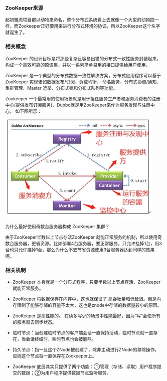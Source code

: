 ### ZooKeeper来源
起初雅虎项目都以动物来命名，整个分布式系统看上去就像一个大型的动物园一样，而Zookeeper正好要用来进行分布式环境的协调，所以ZooKeeper这个名字就诞生了。

### 相关概念
ZooKeeper 的设计目标是将那些复杂且容易出错的分布式一致性服务封装起来，构成一个高效可靠的原语集，并以一系列简单易用的接口提供给用户使用。  

ZooKeeper 是一个典型的分布式数据一致性解决方案，分布式应用程序可以基于 ZooKeeper 实现诸如数据发布/订阅、负载均衡、
命名服务、分布式协调/通知、集群管理、Master 选举、分布式锁和分布式队列等功能。  

Zookeeper 一个最常用的使用场景就是用于担任服务生产者和服务消费者的注册中心(提供发布订阅服务)，Dubbo就是用ZooKeeper来作为服务发现与注册中心，
如下图所示：  

![image](https://github.com/islongfei/Blog/blob/master/images/ZooKeeper%E5%8E%9F%E7%90%86.jpg)

为什么最好使用奇数台服务器构成 ZooKeeper 集群？  

由于ZooKeeper半数以上节点存活ZooKeeper 就能正常服务的机制，所以使用奇数台服务器，更省资源。比如部署4台服务器，要正常服务，只允许挂掉1台，用3台也只允许挂掉1台，那么为什么不去节省资源使用3台服务器达到同样的效果呢。  


### 相关机制
* ZooKeeper 本身就是一个分布式程序，只要半数以上节点存活，ZooKeeper 就能正常服务。  

* ZooKeeper 将数据保存在内存中，这也就保证了 高吞吐量和低延迟。但是内存限制了能够存储的容量不太大，这也是znode中存储的数据量较小的原因。  

* ZooKeeper 是高性能的。 在读多写少的场景中性能最好，因为“写”会使所有的服务器去同步状态。  

* 临时节点：当创建临时节点的客户端会话一直保持活动，临时节点就一直存在，当会话终结时，瞬时节点也会被删除。  

* 持久节点：指一旦这个ZNode被创建了，除非主动进行ZNode的移除操作，否则这个节点将一直保存在Zookeeper上。  

* ZooKeeper 底层其实只提供了两个功能：①管理（存储、读取）用户程序提交的数据；②为用户程序提供数据节点监听服务。

